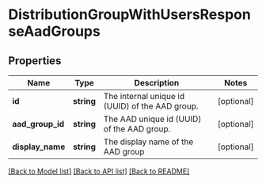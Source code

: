 # DistributionGroupWithUsersResponseAadGroups

## Properties
Name | Type | Description | Notes
------------ | ------------- | ------------- | -------------
**id** | **string** | The internal unique id (UUID) of the AAD group. | [optional] 
**aad_group_id** | **string** | The AAD unique id (UUID) of the AAD group. | [optional] 
**display_name** | **string** | The display name of the AAD group | [optional] 

[[Back to Model list]](../README.md#documentation-for-models) [[Back to API list]](../README.md#documentation-for-api-endpoints) [[Back to README]](../README.md)


